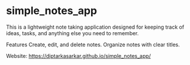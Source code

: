 # simple_notes_app
This is a lightweight note taking application designed for keeping track of ideas, tasks, and anything else you need to remember.

Features
Create, edit, and delete notes.
Organize notes with clear titles.


Website: https://diptarkasarkar.github.io/simple_notes_app/
